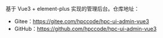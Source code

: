 基于 Vue3 + element-plus 实现的管理后台。仓库地址：

* Gitee：<https://gitee.com/hpccode/hpc-ui-admin-vue3>
* GitHub：<https://github.com/hpccode/hpc-ui-admin-vue3>
